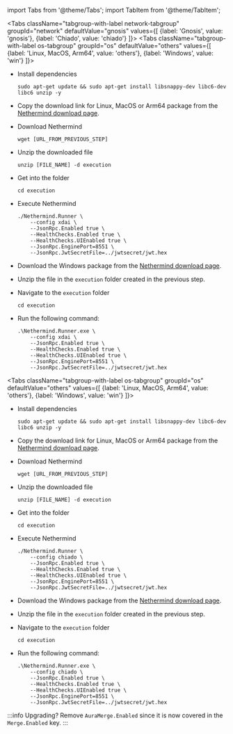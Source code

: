 import Tabs from '@theme/Tabs';
import TabItem from '@theme/TabItem';

<Tabs className="tabgroup-with-label network-tabgroup" groupId="network" defaultValue="gnosis" values={[
{label: 'Gnosis', value: 'gnosis'},
{label: 'Chiado', value: 'chiado'}
]}>
<TabItem value="gnosis">
<Tabs className="tabgroup-with-label os-tabgroup" groupId="os" defaultValue="others" values={[
{label: 'Linux, MacOS, Arm64', value: 'others'},
{label: 'Windows', value: 'win'}
]}>
<TabItem value="others">

- Install dependencies
    ```shell
    sudo apt-get update && sudo apt-get install libsnappy-dev libc6-dev libc6 unzip -y
    ```

- Copy the download link for Linux, MacOS or Arm64 package from the [Nethermind download page](https://downloads.nethermind.io/).

- Download Nethermind
    ```shell
    wget [URL_FROM_PREVIOUS_STEP]
    ```

- Unzip the downloaded file
    ```shell
    unzip [FILE_NAME] -d execution
    ```

- Get into the folder
    ```shell
    cd execution
    ```

- Execute Nethermind
    ```shell
    ./Nethermind.Runner \
        --config xdai \
        --JsonRpc.Enabled true \
        --HealthChecks.Enabled true \
        --HealthChecks.UIEnabled true \
        --JsonRpc.EnginePort=8551 \
        --JsonRpc.JwtSecretFile=../jwtsecret/jwt.hex
    ```
                            
</TabItem>
<TabItem value="win">

- Download the Windows package from the [Nethermind download page](https://downloads.nethermind.io/).

- Unzip the file in the `execution` folder created in the previous step.

- Navigate to the `execution` folder
    ```shell
    cd execution
    ```

- Run the following command:
    ```shell
    .\Nethermind.Runner.exe \
        --config xdai \
        --JsonRpc.Enabled true \
        --HealthChecks.Enabled true \
        --HealthChecks.UIEnabled true \
        --JsonRpc.EnginePort=8551 \
        --JsonRpc.JwtSecretFile=../jwtsecret/jwt.hex
    ```

</TabItem>
</Tabs>
</TabItem>
<TabItem value="chiado">

<Tabs className="tabgroup-with-label os-tabgroup" groupId="os" defaultValue="others" values={[
{label: 'Linux, MacOS, Arm64', value: 'others'},
{label: 'Windows', value: 'win'}
]}>
<TabItem value="others">

- Install dependencies
    ```shell
    sudo apt-get update && sudo apt-get install libsnappy-dev libc6-dev libc6 unzip -y
    ```

- Copy the download link for Linux, MacOS or Arm64 package from the [Nethermind download page](https://downloads.nethermind.io/).

- Download Nethermind
    ```shell
    wget [URL_FROM_PREVIOUS_STEP]
    ```

- Unzip the downloaded file
    ```shell
    unzip [FILE_NAME] -d execution
    ```

- Get into the folder
    ```shell
    cd execution
    ```

- Execute Nethermind
    ```shell
    ./Nethermind.Runner \
        --config chiado \
        --JsonRpc.Enabled true \
        --HealthChecks.Enabled true \
        --HealthChecks.UIEnabled true \
        --JsonRpc.EnginePort=8551 \
        --JsonRpc.JwtSecretFile=../jwtsecret/jwt.hex
    ```

</TabItem>
<TabItem value="win">

- Download the Windows package from the [Nethermind download page](https://downloads.nethermind.io/).

- Unzip the file in the `execution` folder created in the previous step.

- Navigate to the `execution` folder
    ```shell
    cd execution
    ```

- Run the following command:
    ```shell
    .\Nethermind.Runner.exe \
        --config chiado \
        --JsonRpc.Enabled true \
        --HealthChecks.Enabled true \
        --HealthChecks.UIEnabled true \
        --JsonRpc.EnginePort=8551 \
        --JsonRpc.JwtSecretFile=../jwtsecret/jwt.hex
    ```

</TabItem>
</Tabs>

</TabItem>
</Tabs>

:::info Upgrading?
Remove `AuraMerge.Enabled` since it is now covered in the `Merge.Enabled` key.
:::
